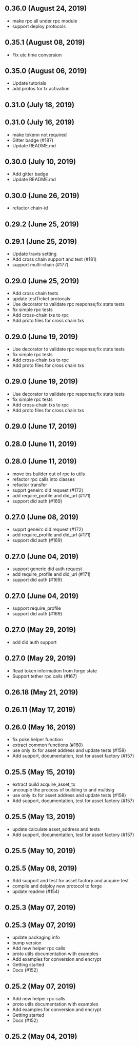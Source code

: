 ## 0.36.0 (August 24, 2019)
  - make rpc all under rpc module
  - support deploy protocols

## 0.35.1 (August 08, 2019)
  - Fix utc time conversion

## 0.35.0 (August 06, 2019)
  - Update tutorials
  - add protos for tx activation

## 0.31.0 (July 18, 2019)


## 0.31.0 (July 16, 2019)
  - make tokenn not required
  - Gitter badge (#187)
  - Update README.md

## 0.30.0 (July 10, 2019)
  - Add gitter badge
  - Update README.md

## 0.30.0 (June 26, 2019)
  - refactor chain-id

## 0.29.2 (June 25, 2019)


## 0.29.1 (June 25, 2019)
  - Update travis setting
  - Add cross chain support and test (#181)
  - support multi-chain (#177)


## 0.29.0 (June 25, 2019)
  - Add cross chain tests
  - update testTicket protocals
  - Use decorator to validate rpc response;fix stats tests
  - fix simple rpc tests
  - Add cross-chain txs to rpc
  - Add proto files for cross chain txs

## 0.29.0 (June 19, 2019)
  - Use decorator to validate rpc response;fix stats tests
  - fix simple rpc tests
  - Add cross-chain txs to rpc
  - Add proto files for cross chain txs

## 0.29.0 (June 19, 2019)
  - Use decorator to validate rpc response;fix stats tests
  - fix simple rpc tests
  - Add cross-chain txs to rpc
  - Add proto files for cross chain txs

## 0.29.0 (June 17, 2019)


## 0.28.0 (June 11, 2019)


## 0.28.0 (June 11, 2019)
  - move txs builder out of rpc to utils
  - refactor rpc calls into classes
  - refactor transfer
  - supprt geneirc did request (#172)
  - add require_profile and did_url (#171)
  - support did auth (#169)

## 0.27.0 (June 08, 2019)
  - supprt geneirc did request (#172)
  - add require_profile and did_url (#171)
  - support did auth (#169)

## 0.27.0 (June 04, 2019)
  - support generic did auth request
  - add require_profile and did_url (#171)
  - support did auth (#169)

## 0.27.0 (June 04, 2019)
  - support require_profile
  - support did auth (#169)

## 0.27.0 (May 29, 2019)
  - add did auth support

## 0.27.0 (May 29, 2019)
  - Read token information from forge state
  - Support tether rpc calls (#167)

## 0.26.18 (May 21, 2019)


## 0.26.11 (May 17, 2019)


## 0.26.0 (May 16, 2019)
  - fix poke helper function
  - extract common functions (#160)
  - use only itx for asset address and update tests (#158)
  - Add support, documentation, test for asset factory (#157)

## 0.25.5 (May 15, 2019)
  - extract build acquire_asset_tx
  - uncouple the process of building tx and multisig
  - use only itx for asset address and update tests (#158)
  - Add support, documentation, test for asset factory (#157)

## 0.25.5 (May 13, 2019)
  - update calculate asset_address and tests
  - Add support, documentation, test for asset factory (#157)

## 0.25.5 (May 10, 2019)


## 0.25.5 (May 08, 2019)
  - Add support and test for asset factory and acquire test
  - compile and delploy new protocol to forge
  - update readme (#154)

## 0.25.3 (May 07, 2019)


## 0.25.3 (May 07, 2019)
  - update packaging info
  - bump version
  - Add new helper rpc calls
  - proto utils documentation with examples
  - Add examples for conversion and encrypt
  - Getting started
  - Docs (#152)

## 0.25.2 (May 07, 2019)
  - Add new helper rpc calls
  - proto utils documentation with examples
  - Add examples for conversion and encrypt
  - Getting started
  - Docs (#152)

## 0.25.2 (May 04, 2019)


